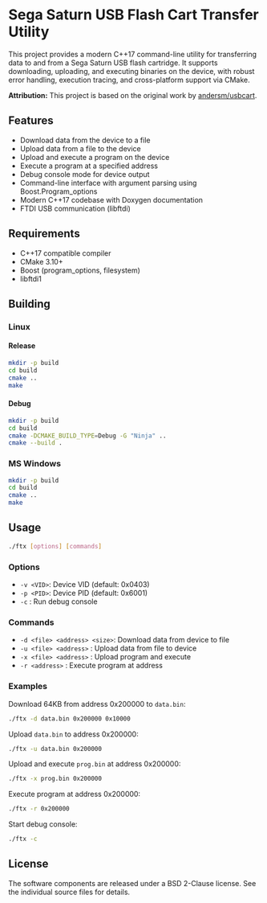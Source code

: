 # Sega Saturn USB Flash Cart Transfer Utility


This project provides a modern C++17 command-line utility for transferring data to and from a Sega Saturn USB flash cartridge. It supports downloading, uploading, and executing binaries on the device, with robust error handling, execution tracing, and cross-platform support via CMake.

**Attribution:** This project is based on the original work by [andersm/usbcart](https://github.com/andersm/usbcart/tree/master/ftx).

## Features

- Download data from the device to a file
- Upload data from a file to the device
- Upload and execute a program on the device
- Execute a program at a specified address
- Debug console mode for device output
- Command-line interface with argument parsing using Boost.Program_options
- Modern C++17 codebase with Doxygen documentation
- FTDI USB communication (libftdi)

## Requirements

- C++17 compatible compiler
- CMake 3.10+
- Boost (program_options, filesystem)
- libftdi1

## Building

### Linux

#### Release

```sh
mkdir -p build
cd build
cmake ..
make
```

#### Debug

```sh
mkdir -p build
cd build
cmake -DCMAKE_BUILD_TYPE=Debug -G "Ninja" .. 
cmake --build .
```


### MS Windows 

```sh
mkdir -p build
cd build
cmake ..
make
```

## Usage

```sh
./ftx [options] [commands]
```

### Options

- `-v <VID>`: Device VID (default: 0x0403)
- `-p <PID>`: Device PID (default: 0x6001)
- `-c`      : Run debug console

### Commands

- `-d <file> <address> <size>`: Download data from device to file
- `-u <file> <address>`      : Upload data from file to device
- `-x <file> <address>`      : Upload program and execute
- `-r <address>`             : Execute program at address

### Examples

Download 64KB from address 0x200000 to `data.bin`:

```sh
./ftx -d data.bin 0x200000 0x10000
```

Upload `data.bin` to address 0x200000:

```sh
./ftx -u data.bin 0x200000
```

Upload and execute `prog.bin` at address 0x200000:

```sh
./ftx -x prog.bin 0x200000
```

Execute program at address 0x200000:

```sh
./ftx -r 0x200000
```

Start debug console:

```sh
./ftx -c
```

## License

The software components are released under a BSD 2-Clause license. See the individual source files for details.
